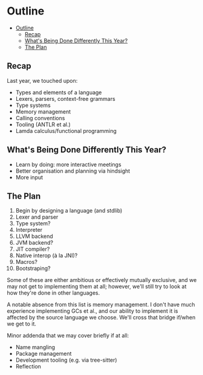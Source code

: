 # Outline

- [Outline](#outline)
  - [Recap](#recap)
  - [What's Being Done Differently This Year?](#whats-being-done-differently-this-year)
  - [The Plan](#the-plan)

## Recap

Last year, we touched upon:

- Types and elements of a language
- Lexers, parsers, context-free grammars
- Type systems
- Memory management
- Calling conventions
- Tooling (ANTLR et al.)
- Lamda calculus/functional programming

## What's Being Done Differently This Year?

- Learn by doing: more interactive meetings
- Better organisation and planning via hindsight
- More input

## The Plan

1. Begin by designing a language (and stdlib)
2. Lexer and parser
3. Type system?
4. Interpreter
5. LLVM backend
6. JVM backend?
7. JIT compiler?
8. Native interop (à la JNI)?
9. Macros?
10. Bootstraping?

Some of these are either ambitious or effectively mutually exclusive, and we may not get to implementing them at all; however, we'll still try to look at how they're done in other languages.

A notable absence from this list is memory management. I don't have much experience implementing GCs et al., and our ability to implement it is affected by the source language we choose. We'll cross that bridge if/when we get to it.

Minor addenda that we may cover briefly if at all:

- Name mangling
- Package management
- Development tooling (e.g. via tree-sitter)
- Reflection
